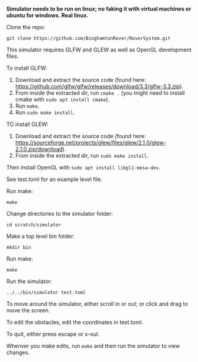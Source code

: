 **Simulator needs to be run on linux; no faking it with virtual machines or ubuntu for windows. Real linux.**

Clone the repo:
```
git clone https://github.com/BinghamtonRover/RoverSystem.git
```
This simulator requires GLFW and GLEW as well as OpenGL development files.

To install GLFW:

1. Download and extract the source code (found here: https://github.com/glfw/glfw/releases/download/3.3/glfw-3.3.zip).
2. From inside the extracted dir, run `cmake .` (you might need to install cmake with `sudo apt install cmake`).
3. Run `make`.
4. Run `sudo make install`.

TO install GLEW:

1. Download and extract the source code (found here: https://sourceforge.net/projects/glew/files/glew/2.1.0/glew-2.1.0.zip/download).
2. From inside the extracted dir, run `sudo make install`.

Then install OpenGL with `sudo apt install libgl1-mesa-dev`.

See test.toml for an example level file.

Run make:
```
make
```
Change directories to the simulator folder:
```
cd scratch/simulator
```
Make a top level bin folder:
```
mkdir bin
```
Run make:
```
make
```
Run the simulator:
```
../../bin/simulator test.toml
```
To move around the simulator, either scroll in or out; or click and drag to move the screen.

To edit the obstacles, edit the coordinates in test.toml.

To quit, either press escape or x-out.

Whenver you make edits, run `make` and then run the simulator to view changes.